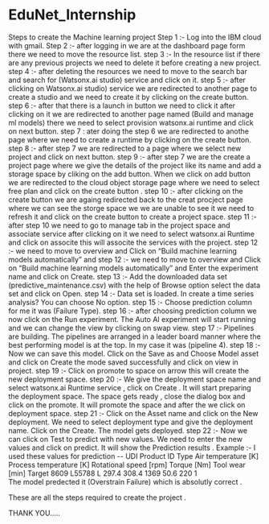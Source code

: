 # EduNet_Internship
Steps to create the Machine learning project
Step 1 :- Log into the IBM cloud with gmail.
Step 2 :- after logging in we are at the dashboard page form there we need to move the resource list.
step 3 :- In the resource list if there are any previous projects we need to delete it before creating a new project.
step 4 :- after deleting the resources we need to move to the search bar and search for (Watsonx.ai studio) service and click on it.
step 5 :- after clicking on Watsonx.ai studio) service we are redirected to another page to create a studio and we need to create it by clicking on the create button.
step 6 :- after that there is a launch in button we need to click it after clicking on it we are redirected to another page named (Build and manage ml models) there we need to select provision watsonx.ai runtime and click on next button.
step 7 : ater doing the step 6 we are redirected to anothe page where we need to create a runtime by clicking on the create button.
step 8 :- after step 7 we are redirected to a page where we select new project and click on next button.
step 9 :- after step 7 we are the create a project page where we give the details of the project like its name and add a storage space by cliking on the add button. When we click on add button we are redirected to the cloud object storage page where we need to select free plan and click on the create button .
step 10 :- after clicking on the create button we are againg redirected back to the creat procject page where we can see the storge space we we are unable to see it we need to refresh it and click on the create button to create a project space.
step 11 :- after step 10 we need to go to manage tab in the project space and associate service after clicking on it we need to select watsonx.ai Runtime and click on associte this will associte the services with the project.
step 12 :- we need to move to overview and  Click on “Build machine learning models automatically” and 
step 12 :- we need to move to overview and  Click on “Build machine learning models automatically” and Enter the experiment name and click on Create.
step 13 :- Add the downloaded data set (predictive_maintenance.csv) with the help of 
Browse option select the data set and click on Open.
step 14 :- Data set is loaded. In create a time series analysis? You can choose No 
option.
step 15 :- Choose prediction column for me it was (Failure Type).
step 16 :-  after choosing prediction column we now click on the Run experiment. The  Auto AI experiment will start running and we can change the view by clicking on swap view.
step 17 :- Pipelines are building. The pipelines are arranged in a leader board manner where the best performing model is at the top. In my case it was (pipeline 4).
step 18 :- Now we can save this model. Click on the Save as and  Choose Model asset and click on Create the mode saved successfully and click on view in project.
step 19 :- Click on promote to space on arrow this will create the new deployment space. 
step 20 :- We give the deployment space name and select watsonx.ai Runtime service , 
click on Create . It will start preparing the deployment space. The space gets ready , close the dialog box and click on the promote. It will promote the space and after the we click on deployment space.
step 21 :- Click on the Asset name and click on the New deployment. We need to select deployment type and give the deployment name. Click on the Create. The model gets deployed.
step 22 :- Now we can click on Test to predict with new values. We need to enter the new values and click on predict. It will show the Prediction results .
Example :- I used these values for prediction --
UDI	Product ID	Type	Air temperature [K]	Process temperature [K]	Rotational speed [rpm]	Torque [Nm]	Tool wear [min]	Target
8609	L55788	L	297.4	308.4	1369	50.6	220	1	
The model predected it (Overstrain Failure) which is absolutly correct .

These are all the steps required to create the project .

THANK YOU.....
